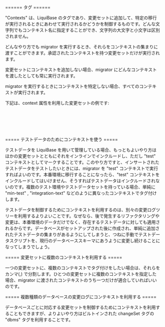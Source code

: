 ====== <Contexts> タグ ======

"Contexts" は、LiquiBase のタグであり、変更セットに追加して、特定の移行が実行されるときにあわせて実行されるかどうかを制御するものです。どんな文字列でもコンテキスト名に指定することができ、文字列の大文字と小文字は区別されません。

どんなやり方でも migrator を実行するとき、それらをコンテキストの集まりに渡すことができます。承認されたコンテキストを持つ変更セットだけが実行されます。

変更セットにコンテキストを追加しない場合、migrator にどんなコンテキストを渡したとしても常に実行されます。

migrator を実行するときにコンテキストを特定しない場合、すべてのコンテキストが実行されます。

下記は、context 属性を利用した変更セットの例です:
<code>
   <changeSet id="2" author="bob" context="test">
        <insert tableName="news">
            <column name="id" value="1"/>
            <column name="title" value="Liquibase 0.8 Released"/>
        </insert>
        <insert tableName="news">
            <column name="id" value="2"/>
            <column name="title" value="Liquibase 0.9 Released"/>
        </insert>
    </changeSet>
</code>

===== テストデータのためにコンテキストを使う =====

テストデータを LiquiBase を用いて管理している場合、もっともよいやり方はほかの変更セットとともにそれをインラインでインクルードし、ただし "test" コンテキストとしてマークすることです。このやり方ですと、インサートされたテストデータをテストしたいときには、migrator を "test" コンテキストで実行すればよいのです。本番環境に移行することになったら、"test" コンテキストをインクルードしてはいけません、そうすればテストデータはインクルードされないのです。複数のテスト環境やテストデータセットを持っている場合、単純に "min-test" , "integration-text" などのように異なったコンテキストでタグ付けします。

テストデータを制御するためにコンテキストを利用するのは、別々の変更ログツリーを利用するよりよいことです。なぜなら、後で発生するリファクタリングや変更は、本番環境のデータだけでなく、存在するテストデータに対しても適用されるからです。データベースがセットアップされた後に作成され、単純に追加されたテストデータの集まりがあるようにしてしまうと、つねに手動でテストデータスクリプトを、現行のデータベーススキーマにあうように変更し続けることになってしまうでしょう。


===== 変更セットに複数のコンテキストを利用する =====

一つの変更セットに、複数のコンテキストでタグ付けをしたい場合は、それらをカンマ(,) で分割します。ひとつの変更セットに複数のコンテキストを指定した場合、migrator に渡されたコンテキストのうち一つだけが適合していればいいのです。


=====  複数種類のデータベースの変更ログにコンテキストを利用する =====

データベースごとに対応する変更セットを制御するためにコンテキストを利用することもできますが、よりよいやり方はビルトインされた changeSet タグの "dbms" タグを利用することです。